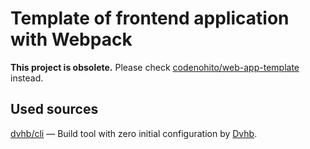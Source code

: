 Template of frontend application with Webpack
=============================================

__This project is obsolete.__
Please check [codenohito/web-app-template](https://github.com/codenohito/web-app-template) instead.

Used sources
------------

[dvhb/cli](https://github.com/dvhb/cli) — Build tool with zero initial
configuration by [Dvhb](https://dvhb.com).
